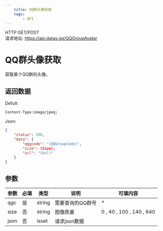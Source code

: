 ```yaml
---
    title: QQ群头像获取
    tags:
        - API
---
```

<span class="http">HTTP GET/POST</span>  
请求地址: https://api.datas.gq/QQGroupAvatar

# QQ群头像获取
获取某个QQ群的头像。

## 返回数据
Defult: 
```
Content-Type:image/jpeg;
```
Json: 
```json
{
    "status": 200,
    "data": {
        "qqgcode": "(QQGroupCode)",
        "size": (Size),
        "url": "(Url)"
    }
}
```

## 参数
| 参数 | 必填 | 类型 | 说明 | 可填内容 |
| --- | --- | --- | --- | --- |
| qgc | 是 | string | 需要查询的QQ群号 | * |
| size | 否 | string | 图像质量 | 0 , 40 , 100 , 140 , 640 |
| json | 否 | isset | 请求json数据 |  |

<script async src="https://pagead2.googlesyndication.com/pagead/js/adsbygoogle.js?client=ca-pub-3270219743311431" crossorigin="anonymous"></script>